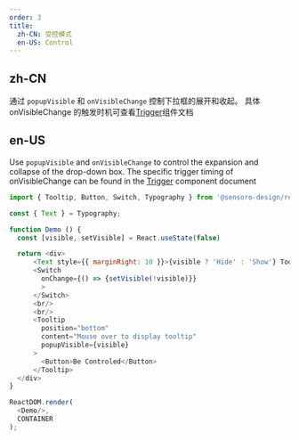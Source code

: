 ```yaml
---
order: 3
title: 
  zh-CN: 受控模式
  en-US: Control
---
```


## zh-CN

通过 `popupVisible` 和 `onVisibleChange` 控制下拉框的展开和收起。
具体 onVisibleChange 的触发时机可查看[Trigger](/react/components/trigger#受控用法)组件文档

## en-US

Use `popupVisible` and `onVisibleChange` to control the expansion and collapse of the drop-down box.
The specific trigger timing of onVisibleChange can be found in the [Trigger](/react/components/trigger#controlled-usage) component document

```js
import { Tooltip, Button, Switch, Typography } from '@sensoro-design/react';

const { Text } = Typography;

function Demo () {
  const [visible, setVisible] = React.useState(false)

  return <div>
      <Text style={{ marginRight: 10 }}>{visible ? 'Hide' : 'Show'} Tooltip</Text>
      <Switch
        onChange={() => {setVisible(!visible)}}
        >
      </Switch>
      <br/>
      <br/>
      <Tooltip
        position="bottom"
        content="Mouse over to display tooltip"
        popupVisible={visible}
      >
        <Button>Be Controled</Button>
      </Tooltip>
  </div>
}

ReactDOM.render(
  <Demo/>,
  CONTAINER
);
```
